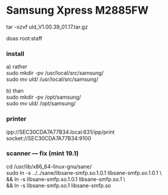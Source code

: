 # Samsung Xpress M2885FW

tar -xzvf uld_V1.00.39_01.17.tar.gz

doas root:staff

### install

a) rather  
sudo mkdir -pv /usr/local/src/samsung/  
sudo mv uld/ /usr/local/src/samsung/

b) than  
sudo mkdir -pv /opt/samsung/  
sudo mv uld/ /opt/samsung/


### printer

ipp://SEC30CDA7A77B34.local:631/ipp/print  
socket://SEC30CDA7A77B34:9100


### scanner — fix (mint 19.1)

cd /usr/lib/x86_64-linux-gnu/sane/  
sudo ln -s ../../sane/libsane-smfp.so.1.0.1 libsane-smfp.so.1.0.1 \  
&& ln -s libsane-smfp.so.1.0.1 libsane-smfp.so.1 \  
&& ln -s libsane-smfp.so.1 libsane-smfp.so  
